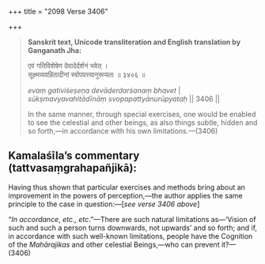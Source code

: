 +++
title = "2098 Verse 3406"

+++
> **Sanskrit text, Unicode transliteration and English translation by Ganganath Jha:** 
>
> एवं गतिविशेषेण देवादेर्दर्शनं भवेत् ।  
> सूक्ष्मव्यवहितादीनां स्वोपपत्त्यानुरूप्यतः ॥ ३४०६ ॥ 
>
> *evaṃ gativiśeṣeṇa devāderdarśanaṃ bhavet* \|  
> *sūkṣmavyavahitādīnāṃ svopapattyānurūpyataḥ* \|\| 3406 \|\| 
>
> In the same manner, through special exercises, one would be enabled to see the celestial and other beings, as also things subtle, hidden and so forth,—in accordance with his own limitations.—(3406)



## Kamalaśīla’s commentary (tattvasaṃgrahapañjikā):

Having thus shown that particular exercises and methods bring about an improvement in the powers of perception,—the author applies the same principle to the case in question:—[*see verse 3406 above*]

“*In accordance*, *etc., etc*.”—There are such natural limitations as—‘Vision of such and such a person turns downwards, not upwards’ and so forth; and if, in accordance with such well-known limitations, people have the Cognition of the *Mahārajikas* and other celestial Beings,—who can prevent it?—(3406)


